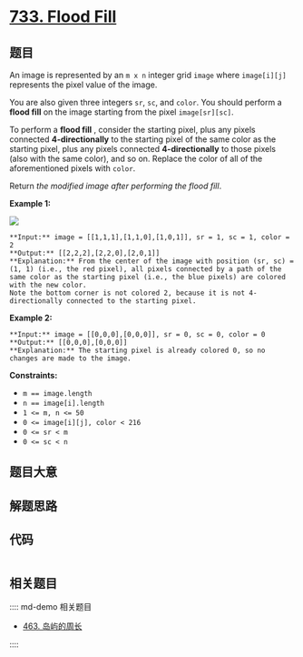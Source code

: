 # [733. Flood Fill](https://leetcode.com/problems/flood-fill)

## 题目

An image is represented by an `m x n` integer grid `image` where `image[i][j]`
represents the pixel value of the image.

You are also given three integers `sr`, `sc`, and `color`. You should perform
a **flood fill** on the image starting from the pixel `image[sr][sc]`.

To perform a **flood fill** , consider the starting pixel, plus any pixels
connected **4-directionally** to the starting pixel of the same color as the
starting pixel, plus any pixels connected **4-directionally** to those pixels
(also with the same color), and so on. Replace the color of all of the
aforementioned pixels with `color`.

Return _the modified image after performing the flood fill_.



**Example 1:**

![](https://assets.leetcode.com/uploads/2021/06/01/flood1-grid.jpg)

    
    
    **Input:** image = [[1,1,1],[1,1,0],[1,0,1]], sr = 1, sc = 1, color = 2
    **Output:** [[2,2,2],[2,2,0],[2,0,1]]
    **Explanation:** From the center of the image with position (sr, sc) = (1, 1) (i.e., the red pixel), all pixels connected by a path of the same color as the starting pixel (i.e., the blue pixels) are colored with the new color.
    Note the bottom corner is not colored 2, because it is not 4-directionally connected to the starting pixel.
    

**Example 2:**

    
    
    **Input:** image = [[0,0,0],[0,0,0]], sr = 0, sc = 0, color = 0
    **Output:** [[0,0,0],[0,0,0]]
    **Explanation:** The starting pixel is already colored 0, so no changes are made to the image.
    



**Constraints:**

  * `m == image.length`
  * `n == image[i].length`
  * `1 <= m, n <= 50`
  * `0 <= image[i][j], color < 216`
  * `0 <= sr < m`
  * `0 <= sc < n`


## 题目大意

## 解题思路

## 代码

```javascript

```

## 相关题目

:::: md-demo 相关题目
- [463. 岛屿的周长](https://leetcode.com/problems/island-perimeter)

::::

